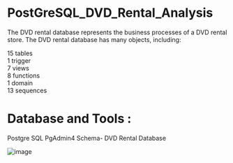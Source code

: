 # PostGreSQL_DVD_Rental_Analysis

The DVD rental database represents the business processes of a DVD rental store. The DVD rental database has many objects, including:

15 tables  
1 trigger  
7 views  
8 functions  
1 domain  
13 sequences  

# Database and Tools :
Postgre SQL
PgAdmin4
Schema- DVD Rental Database

![image](https://github.com/user-attachments/assets/b2019ca9-93d5-45da-831d-d9bd0283a0f8)



